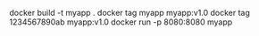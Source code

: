docker build -t myapp .
docker tag myapp myapp:v1.0
docker tag 1234567890ab myapp:v1.0
docker run -p 8080:8080 myapp